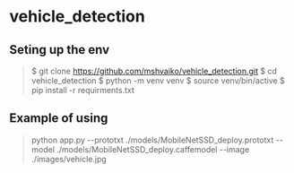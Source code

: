 # vehicle_detection

## Seting up the env
> \$ git clone https://github.com/mshvaiko/vehicle_detection.git
> \$ cd vehicle_detection
> \$ python -m venv venv
> \$ source venv/bin/active
> \$ pip install -r requirments.txt

## Example of using
> python app.py --prototxt ./models/MobileNetSSD_deploy.prototxt --model ./models/MobileNetSSD_deploy.caffemodel --image ./images/vehicle.jpg 
